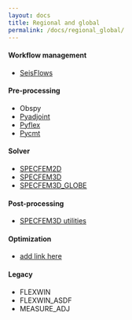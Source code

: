 ```yaml
---
layout: docs
title: Regional and global
permalink: /docs/regional_global/
---
```


#### Workflow management

- [SeisFlows](https://github.com/PrincetonUniversity/seisflows)

#### Pre-processing

- Obspy
- [Pyadjoint](https://github.com/krischer/pyadjoint)
- [Pyflex](https://github.com/krischer/pyadjoint)
- [Pycmt](https://github.com/wjlei1990/pycmt3d)


#### Solver

- [SPECFEM2D](https://github.com/geodynamics/specfem2d)
- [SPECFEM3D](https://github.com/geodynamics/specfem3d)
- [SPECFEM3D_GLOBE](https://github.com/geodynamics/specfem3d_globe)


#### Post-processing

- [SPECFEM3D utilities](https://github.com/geodynamics/specfem3d/tree/master/src/tomography)


#### Optimization

- [add link here]()


#### Legacy

- FLEXWIN
- FLEXWIN_ASDF
- MEASURE_ADJ


